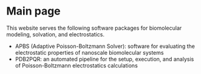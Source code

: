 Main page
=============

This website serves the following software packages for biomolecular modeling, solvation, and electrostatics.
* APBS (Adaptive Poisson-Boltzmann Solver): software for evaluating the electrostatic properties of nanoscale biomolecular systems
* PDB2PQR: an automated pipeline for the setup, execution, and analysis of Poisson-Boltzmann electrostatics calculations